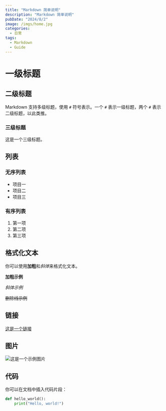 ```yaml
---
title: "Markdown 简单说明"
description: "Markdown 简单说明"
pubDate: "2024/8/2"
image: /imgs/home.jpg
categories:
  - 日常
tags:
  - Markdown
  - Guide
---
```

# 一级标题

## 二级标题

Markdown 支持多级标题，使用 `#` 符号表示。一个 `#` 表示一级标题，两个 `#` 表示二级标题，以此类推。

### 三级标题

这是一个三级标题。

## 列表

### 无序列表

- 项目一
- 项目二
- 项目三

### 有序列表

1. 第一项
2. 第二项
3. 第三项

## 格式化文本

你可以使用**加粗**和*斜体*来格式化文本。

**加粗示例**

_斜体示例_

~~删除线示例~~

## 链接

[这是一个链接](/)

## 图片

![这是一个示例图片](https://astro.build/assets/press/astro-icon-dark.png)

## 代码

你可以在文档中插入代码片段：

```python
def hello_world():
    print("Hello, world!")
```
